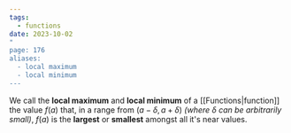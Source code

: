 ```yaml
---
tags:
  - functions
date: 2023-10-02
"
page: 176
aliases:
  - local maximum
  - local minimum
---
```

We call the **local maximum** and **local minimum** of a [[Functions|function]] the value $f(a)$ that, in a range from $(a -\delta, a+\delta)$ *(where $\delta$ can be arbitrarily small)*, $f(a)$ is the **largest** or **smallest** amongst all it's near values.    